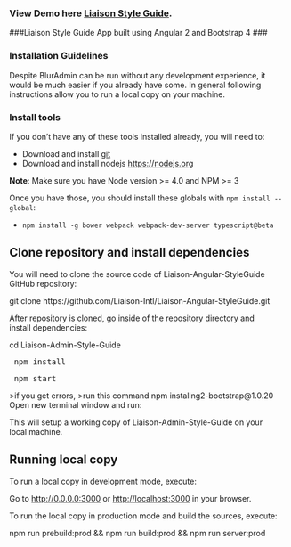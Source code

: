 ### **View Demo here** [Liaison Style Guide](http://angular2styleguide.com/).


###Liaison Style Guide App built using Angular 2 and Bootstrap 4 ###
<h3>Installation Guidelines</h3>
<p>Despite BlurAdmin can be run without any development experience, it would be much easier if you already have some. In general following instructions allow you to run a local copy on your&nbsp;machine.</p>
<h3 >Install&nbsp;tools</h3>
<p>If you don’t have any of these tools installed already, you will need&nbsp;to:</p>
<ul>
<li>Download and install <a href="https://git-scm.com/">git</a></li>
<li>Download and install nodejs <a href="https://nodejs.org">https://nodejs.org</a></li>
</ul>
<p><strong>Note</strong>: Make sure you have Node version &gt;= 4.0 and <span class="caps">NPM</span> &gt;=&nbsp;3</p>
<p>Once you have those, you should install these globals with <code>npm install --global</code>:</p>
<ul>
<li>
<pre><code class="lang-bash">npm install -g bower webpack webpack-dev-server typescript@beta
</code></pre>
</li>
</ul>
<h2 id="clone-repository-and-install-dependencies">Clone repository and install&nbsp;dependencies</h2>
<p>You will need to clone the source code of Liaison-Angular-StyleGuide GitHub&nbsp;repository:</p>
git clone https://github.com/Liaison-Intl/Liaison-Angular-StyleGuide.git

<p>After repository is cloned, go inside of the repository directory and install&nbsp;dependencies:</p>
cd Liaison-Admin-Style-Guide
<pre> npm install</pre>
<pre> npm start</pre>
>if you get errors, 
>run this command npm installng2-bootstrap@1.0.20
Open new terminal window and run: 
<p>This will setup a working copy of Liaison-Admin-Style-Guide on your local&nbsp;machine.</p>
<h2 id="running-local-copy">Running local&nbsp;copy</h2>
<p>To run a local copy in development mode,&nbsp;execute:</p>
<p>Go to <a href="http://0.0.0.0:3000">http://0.0.0.0:3000</a> or <a href="http://localhost:3000">http://localhost:3000</a> in your&nbsp;browser.</p>
<p>To run the local copy in production mode and build the sources,&nbsp;execute:</p>
npm run prebuild:prod &amp;&amp; npm run build:prod &amp;&amp; npm run server:prod
